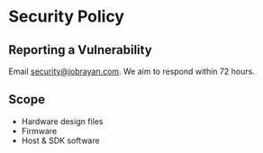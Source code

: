 # Security Policy

## Reporting a Vulnerability
Email security@jobrayan.com. We aim to respond within 72 hours.

## Scope
- Hardware design files
- Firmware
- Host & SDK software
